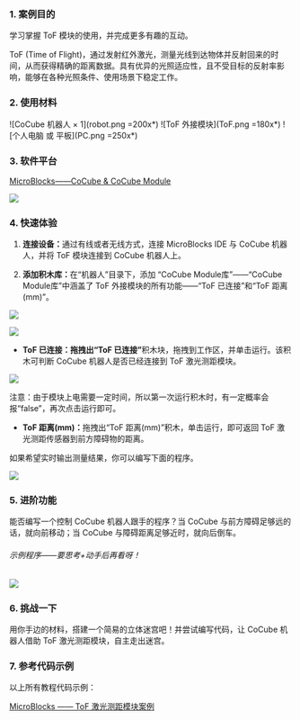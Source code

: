 ### 1. 案例目的

学习掌握 ToF 模块的使用，并完成更多有趣的互动。

ToF (Time of Flight)，通过发射红外激光，测量光线到达物体并反射回来的时间，从而获得精确的距离数据。具有优异的光照适应性，且不受目标的反射率影响，能够在各种光照条件、使用场景下稳定工作。

### 2. 使用材料

![CoCube 机器人 × 1](robot.png =200x*)
![ToF 外接模块](ToF.png =180x*)
![个人电脑 或 平板](PC.png =250x*)

### 3. 软件平台

[MicroBlocks——CoCube & CoCube Module](https://microblocksfun.cn/run/microblocks.html#scripts=GP%20Scripts%0Adepends%20%27CoCube%27%20%27CoCube%20Module%27)

![](image-1.png)

### 4. 快速体验

1. **连接设备：**&#x901A;过有线或者无线方式，连接 MicroBlocks IDE 与 CoCube 机器人，并将 ToF 模块连接到 CoCube 机器人上。

2. **添加积木库：**&#x5728;“机器人”目录下，添加 “CoCube Module库”——“CoCube Module库”中涵盖了 ToF 外接模块的所有功能——“ToF 已连接”和“ToF 距离(mm)”。

![](image-2.png)

![](image.png)

* **ToF 已连接：拖拽出“ToF 已连接”**&#x79EF;木块，拖拽到工作区，并单击运行。该积木可判断 CoCube 机器人是否已经连接到 ToF 激光测距模块。

![](scriptImage6864473.png)

注意：由于模块上电需要一定时间，所以第一次运行积木时，有一定概率会报“false”，再次点击运行即可。

* **ToF 距离(mm)：**&#x62D6;拽出“ToF 距离(mm)”积木，单击运行，即可返回 ToF 激光测距传感器到前方障碍物的距离。

如果希望实时输出测量结果，你可以编写下面的程序。

![](scriptImage6901001.png)

### 5. 进阶功能

能否编写一个控制 CoCube 机器人跟手的程序？当 CoCube 与前方障碍足够远的话，就向前移动；当 CoCube 与障碍距离足够近时，就向后倒车。

###### 示例程序——要思考+动手后再看呀！

![](scriptImage8014138.png)



### 6. 挑战一下

用你手边的材料，搭建一个简易的立体迷宫吧！并尝试编写代码，让 CoCube 机器人借助 ToF 激光测距模块，自主走出迷宫。

### 7. 参考代码示例

以上所有教程代码示例：

[MicroBlocks —— ToF 激光测距模块案例](https://microblocksfun.cn/run/microblocks.html#scripts=GP%20Scripts%0Adepends%20%27CoCube%27%20%27CoCube%20Module%27%20%27LED%20Display%27%0A%0Ascript%20663%20105%20%7B%0AwhenButtonPressed%20%27A%27%0Aforever%20%7B%0A%20%20if%20%28%28%27ccmodule_ToF%20distance%27%29%20%3E%20120%29%20%7B%0A%20%20%20%20%27%5Bdisplay%3AmbDisplay%5D%27%204347332%0A%20%20%20%20%27CoCube%20move%27%20%27cocube%3Bforward%27%2040%0A%20%20%7D%20%28%28%27ccmodule_ToF%20distance%27%29%20%3C%2080%29%20%7B%0A%20%20%20%20%27%5Bdisplay%3AmbDisplay%5D%27%204674692%0A%20%20%20%20%27CoCube%20move%27%20%27cocube%3Bbackward%27%2040%0A%20%20%7D%20else%20%7B%0A%20%20%20%20%27%5Bdisplay%3AmbDisplay%5D%27%2015237440%0A%20%20%20%20%27CoCube%20wheels%20stop%27%0A%20%20%7D%0A%7D%0A%7D%0A%0A)
